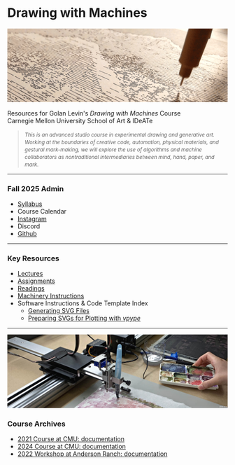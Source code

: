 # Drawing with Machines

![60428_banner_2021](syllabus/img/60428_banner_2021.png)

Resources for Golan Levin's *Drawing with Machines* Course<br />Carnegie Mellon University School of Art & IDeATe

> <small>*This is an advanced studio course in experimental drawing and generative art. Working at the boundaries of creative code, automation, physical materials, and gestural mark-making, we will explore the use of algorithms and machine collaborators as nontraditional intermediaries between mind, hand, paper, and mark.*</small>

---

### Fall 2025 Admin

* [Syllabus](syllabus/60-428_syllabus_fall_2025.md) 
* Course Calendar
* [Instagram](https://www.instagram.com/drawingwithmachines/)
* Discord
* [Github](https://github.com/golanlevin/DrawingWithMachines)
<!-- * [Box](https://cmu.box.com/s/rmeiop95vt67nmw60dz1v5x08wqp6m0c) -->

---

### Key Resources

* [Lectures](lectures/2025/)
* [Assignments](assignments/2025/README.md)
* [Readings](readings/README.md)
* [Machinery Instructions](machines/README.md)
* Software Instructions & Code Template Index
  * [Generating SVG Files](generating_svg/README.md)
  * [Preparing SVGs for Plotting with *vpype*](generating_svg/vpype_svg_prep/README.md)

---

![60428_banner_2025](syllabus/img/60428_banner_2025.jpg)

### Course Archives

* [2021 Course at CMU: documentation](documentation/2021/README.md)
* [2024 Course at CMU: documentation](documentation/2024/README.md)
* [2022 Workshop at Anderson Ranch: documentation](documentation/2022/README.md)
